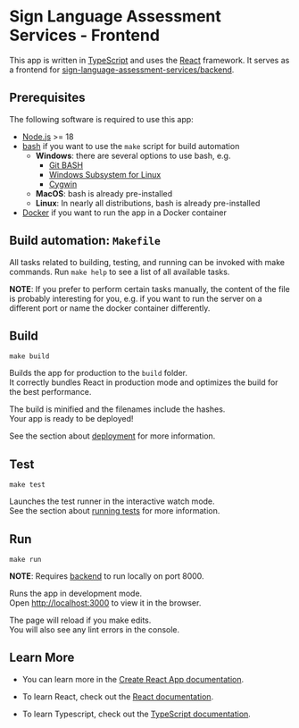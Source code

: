 # Sign Language Assessment Services - Frontend

This app is written in [TypeScript](https://www.typescriptlang.org/) and uses the [React](https://reactjs.org/) framework.
It serves as a frontend for [sign-language-assessment-services/backend](https://github.com/sign-language-assessment-services/backend).

## Prerequisites

The following software is required to use this app:

- [Node.js](https://nodejs.org/) >= 18
- [bash](https://www.gnu.org/software/bash/) if you want to use the `make` script for build automation
  - **Windows**: there are several options to use bash, e.g.
    - [Git BASH](https://gitforwindows.org/)
    - [Windows Subsystem for Linux](https://docs.microsoft.com/windows/wsl/install-win10)
    - [Cygwin](https://www.cygwin.com/)
  - **MacOS**: bash is already pre-installed
  - **Linux**: In nearly all distributions, bash is already pre-installed
- [Docker](https://www.docker.com/) if you want to run the app in a Docker container

## Build automation: `Makefile`

All tasks related to building, testing, and running can be invoked with
make commands. Run `make help` to see a list of all available tasks.

**NOTE**: If you prefer to perform certain tasks manually, the content of the
file is probably interesting for you, e.g. if you want to run the server on
a different port or name the docker container differently.

## Build

`make build`

Builds the app for production to the `build` folder.<br />
It correctly bundles React in production mode and optimizes the build for the best performance.

The build is minified and the filenames include the hashes.<br />
Your app is ready to be deployed!

See the section about [deployment](https://facebook.github.io/create-react-app/docs/deployment) for more information.

## Test

`make test`

Launches the test runner in the interactive watch mode.<br />
See the section about [running tests](https://facebook.github.io/create-react-app/docs/running-tests) for more information.

## Run

`make run`

**NOTE**: Requires [backend](https://github.com/sign-language-assessment-services/backend) to run locally on port 8000.

Runs the app in development mode.<br />
Open [http://localhost:3000](http://localhost:3000) to view it in the browser.

The page will reload if you make edits.<br />
You will also see any lint errors in the console.

## Learn More

- You can learn more in the [Create React App documentation](https://facebook.github.io/create-react-app/docs/getting-started).

- To learn React, check out the [React documentation](https://reactjs.org/).

- To learn Typescript, check out the [TypeScript documentation](https://www.typescriptlang.org/).
